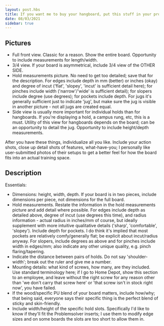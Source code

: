 ```yaml
---
layout: post.hbs
title: If you want me to buy your hangboard, put this stuff in your product page
date: 08/03/2021
sidebar: true
---
```

## Pictures
 - Full front view. Classic for a reason. Show the entire board. Opportunity to include measurements for length/width.
 - 3/4 view. If your board is asymmetrical, include 3/4 view of the OTHER SIDE.
 - Hold measurements picture. No need to get too detailed; save that for the description. For edges include depth in mm (better) or inches (okay) and degree of incut ('flat', 'slopey', 'incut' is sufficient detail here); for pinches include width ('narrow'/'wide' is sufficient detail); for slopers include degree (use degrees); for pockets include depth. For jugs it's generally sufficient just to indicate 'jug', but make sure the jug is visible in another picture - not all jugs are created equal.
 - Side view is usually more important for individual holds than for hangboards. If you're displaying a hold, a campus rung, etc, this is a must. Utility of this view for hangboards depends on the board; can be an opportunity to detail the jug. Opportunity to include height/depth measurements.

After you have these things, individualize all you like. Include your action shots, close up detail shots of features, what-have-you; I personally like user-submitted photos of their setups to get a better feel for how the board fits into an actual training space.

## Description
Essentials:
 - Dimensions: height, width, depth. If your board is in two pieces, include dimensions per piece, not dimensions for the full board.
 - Hold measurements. Restate the information in the hold measurements picture and add detail where possible. For edges include depth as detailed above, degree of incut (use degrees this time), and radius information - actual radius in inches/mm of course, but ideally supplement with more intuitive qualitative details ('sharp', 'comfortable', 'slopey'). Include depth for pockets. I do think it's implied that most pockets are relatively comfy/generally flat; be explicit about incut/radius anyway. For slopers, include degrees as above and for pinches include width in edges/mm; also indicate any other unique quality, e.g. pinch flaring/tapering.
 - Indicate the distance between pairs of holds. Do not say 'shoulder-width'; break out the ruler and give me a number.
 - Mounting details: what kind of screws, how many, are they included. Use standard terminology here; if I go to Home Depot, show this section to an employee, and leave without the right screw for any reason other than 'we don't carry that screw here' or 'that screw isn't in stock right now', you have failed.
 - If the wood/specific PU blend of your board matters, include how/why; that being said, everyone says their specific thing is the perfect blend of sticky and skin-friendly.
 - Include width/height of the specific hold slots. Specifically I'd like to know if they'll fit the Problemsolver inserts; I use them to modify edge sizes and on some boards the slots are too short to allow them in.
